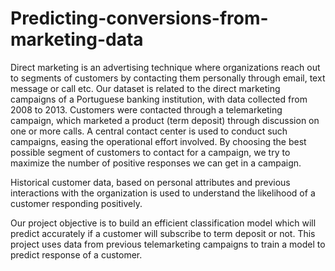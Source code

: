 # Predicting-conversions-from-marketing-data
Direct marketing is an advertising technique where organizations reach out to segments of customers by contacting them personally through email, text message or call etc. Our dataset is related to the direct marketing campaigns of a Portuguese banking institution, with data collected from 2008 to 2013. Customers were contacted through a telemarketing campaign, which marketed a product (term deposit) through discussion on one or more calls. A central contact center is used to conduct such campaigns, easing the operational effort involved. By choosing the best possible segment of customers to contact for a campaign, we try to maximize the number of positive responses we can get in a campaign. 

Historical customer data, based on personal attributes and previous interactions with the organization is used to understand the likelihood of a customer responding positively.

Our project objective is to build an efficient classification model which will predict accurately if a customer will subscribe to term deposit or not. This project uses data from previous telemarketing campaigns to train a model to predict response of a customer.
